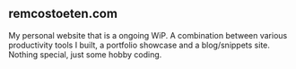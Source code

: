 ## remcostoeten.com

My personal website that is a ongoing WiP. A combination between various productivity tools I built, a portfolio showcase and a blog/snippets site. Nothing special, just some hobby coding.